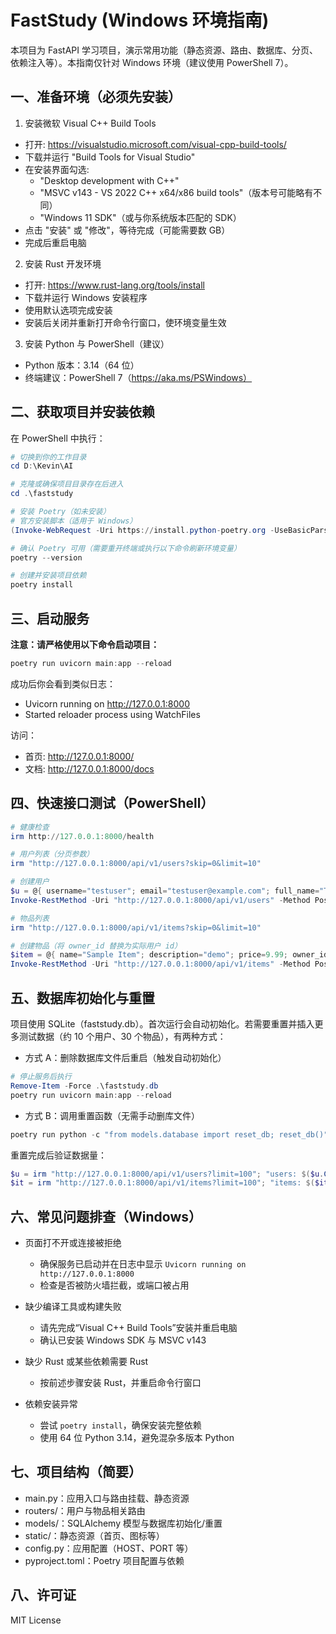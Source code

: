 # FastStudy (Windows 环境指南)

本项目为 FastAPI 学习项目，演示常用功能（静态资源、路由、数据库、分页、依赖注入等）。本指南仅针对 Windows 环境（建议使用 PowerShell 7）。

## 一、准备环境（必须先安装）

1) 安装微软 Visual C++ Build Tools
- 打开: https://visualstudio.microsoft.com/visual-cpp-build-tools/
- 下载并运行 "Build Tools for Visual Studio"
- 在安装界面勾选:
  - "Desktop development with C++"
  - "MSVC v143 - VS 2022 C++ x64/x86 build tools"（版本号可能略有不同）
  - "Windows 11 SDK"（或与你系统版本匹配的 SDK）
- 点击 "安装" 或 "修改"，等待完成（可能需要数 GB）
- 完成后重启电脑

2) 安装 Rust 开发环境
- 打开: https://www.rust-lang.org/tools/install
- 下载并运行 Windows 安装程序
- 使用默认选项完成安装
- 安装后关闭并重新打开命令行窗口，使环境变量生效

3) 安装 Python 与 PowerShell（建议）
- Python 版本：3.14（64 位）
- 终端建议：PowerShell 7（https://aka.ms/PSWindows）

## 二、获取项目并安装依赖

在 PowerShell 中执行：

```powershell
# 切换到你的工作目录
cd D:\Kevin\AI

# 克隆或确保项目目录存在后进入
cd .\faststudy

# 安装 Poetry（如未安装）
# 官方安装脚本（适用于 Windows）
(Invoke-WebRequest -Uri https://install.python-poetry.org -UseBasicParsing).Content | python -

# 确认 Poetry 可用（需要重开终端或执行以下命令刷新环境变量）
poetry --version

# 创建并安装项目依赖
poetry install
```

## 三、启动服务

**注意：请严格使用以下命令启动项目：**

```powershell
poetry run uvicorn main:app --reload
```

成功后你会看到类似日志：
- Uvicorn running on http://127.0.0.1:8000
- Started reloader process using WatchFiles

访问：
- 首页: http://127.0.0.1:8000/
- 文档: http://127.0.0.1:8000/docs

## 四、快速接口测试（PowerShell）

```powershell
# 健康检查
irm http://127.0.0.1:8000/health

# 用户列表（分页参数）
irm "http://127.0.0.1:8000/api/v1/users?skip=0&limit=10"

# 创建用户
$u = @{ username="testuser"; email="testuser@example.com"; full_name="Test User" } | ConvertTo-Json
Invoke-RestMethod -Uri "http://127.0.0.1:8000/api/v1/users" -Method Post -ContentType "application/json" -Body $u

# 物品列表
irm "http://127.0.0.1:8000/api/v1/items?skip=0&limit=10"

# 创建物品（将 owner_id 替换为实际用户 id）
$item = @{ name="Sample Item"; description="demo"; price=9.99; owner_id=1 } | ConvertTo-Json
Invoke-RestMethod -Uri "http://127.0.0.1:8000/api/v1/items" -Method Post -ContentType "application/json" -Body $item
```

## 五、数据库初始化与重置

项目使用 SQLite（faststudy.db）。首次运行会自动初始化。若需要重置并插入更多测试数据（约 10 个用户、30 个物品），有两种方式：

- 方式 A：删除数据库文件后重启（触发自动初始化）
```powershell
# 停止服务后执行
Remove-Item -Force .\faststudy.db
poetry run uvicorn main:app --reload
```

- 方式 B：调用重置函数（无需手动删库文件）
```powershell
poetry run python -c "from models.database import reset_db; reset_db()"
```

重置完成后验证数据量：
```powershell
$u = irm "http://127.0.0.1:8000/api/v1/users?limit=100"; "users: $($u.Count)"
$it = irm "http://127.0.0.1:8000/api/v1/items?limit=100"; "items: $($it.Count)"
```

## 六、常见问题排查（Windows）

- 页面打不开或连接被拒绝
  - 确保服务已启动并在日志中显示 `Uvicorn running on http://127.0.0.1:8000`
  - 检查是否被防火墙拦截，或端口被占用

- 缺少编译工具或构建失败
  - 请先完成“Visual C++ Build Tools”安装并重启电脑
  - 确认已安装 Windows SDK 与 MSVC v143

- 缺少 Rust 或某些依赖需要 Rust
  - 按前述步骤安装 Rust，并重启命令行窗口

- 依赖安装异常
  - 尝试 `poetry install`，确保安装完整依赖
  - 使用 64 位 Python 3.14，避免混杂多版本 Python

## 七、项目结构（简要）

- main.py：应用入口与路由挂载、静态资源
- routers/：用户与物品相关路由
- models/：SQLAlchemy 模型与数据库初始化/重置
- static/：静态资源（首页、图标等）
- config.py：应用配置（HOST、PORT 等）
- pyproject.toml：Poetry 项目配置与依赖

## 八、许可证

MIT License